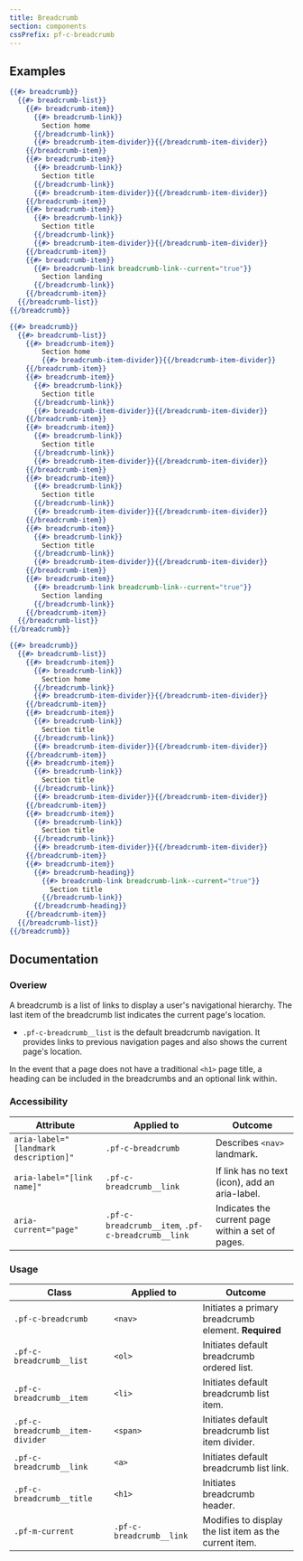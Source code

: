 ```yaml
---
title: Breadcrumb
section: components
cssPrefix: pf-c-breadcrumb
---
```


## Examples
```hbs title=Breadcrumb
{{#> breadcrumb}}
  {{#> breadcrumb-list}}
    {{#> breadcrumb-item}}
      {{#> breadcrumb-link}}
        Section home
      {{/breadcrumb-link}}
      {{#> breadcrumb-item-divider}}{{/breadcrumb-item-divider}}
    {{/breadcrumb-item}}
    {{#> breadcrumb-item}}
      {{#> breadcrumb-link}}
        Section title
      {{/breadcrumb-link}}
      {{#> breadcrumb-item-divider}}{{/breadcrumb-item-divider}}
    {{/breadcrumb-item}}
    {{#> breadcrumb-item}}
      {{#> breadcrumb-link}}
        Section title
      {{/breadcrumb-link}}
      {{#> breadcrumb-item-divider}}{{/breadcrumb-item-divider}}
    {{/breadcrumb-item}}
    {{#> breadcrumb-item}}
      {{#> breadcrumb-link breadcrumb-link--current="true"}}
        Section landing
      {{/breadcrumb-link}}
    {{/breadcrumb-item}}
  {{/breadcrumb-list}}
{{/breadcrumb}}
```

```hbs title=Breadcrumb-without-home-link
{{#> breadcrumb}}
  {{#> breadcrumb-list}}
    {{#> breadcrumb-item}}
        Section home
        {{#> breadcrumb-item-divider}}{{/breadcrumb-item-divider}}
    {{/breadcrumb-item}}
    {{#> breadcrumb-item}}
      {{#> breadcrumb-link}}
        Section title
      {{/breadcrumb-link}}
      {{#> breadcrumb-item-divider}}{{/breadcrumb-item-divider}}
    {{/breadcrumb-item}}
    {{#> breadcrumb-item}}
      {{#> breadcrumb-link}}
        Section title
      {{/breadcrumb-link}}
      {{#> breadcrumb-item-divider}}{{/breadcrumb-item-divider}}
    {{/breadcrumb-item}}
    {{#> breadcrumb-item}}
      {{#> breadcrumb-link}}
        Section title
      {{/breadcrumb-link}}
      {{#> breadcrumb-item-divider}}{{/breadcrumb-item-divider}}
    {{/breadcrumb-item}}
    {{#> breadcrumb-item}}
      {{#> breadcrumb-link}}
        Section title
      {{/breadcrumb-link}}
      {{#> breadcrumb-item-divider}}{{/breadcrumb-item-divider}}
    {{/breadcrumb-item}}
    {{#> breadcrumb-item}}
      {{#> breadcrumb-link breadcrumb-link--current="true"}}
        Section landing
      {{/breadcrumb-link}}
    {{/breadcrumb-item}}
  {{/breadcrumb-list}}
{{/breadcrumb}}
```

```hbs title=Breadcrumb-with-heading
{{#> breadcrumb}}
  {{#> breadcrumb-list}}
    {{#> breadcrumb-item}}
      {{#> breadcrumb-link}}
        Section home
      {{/breadcrumb-link}}
      {{#> breadcrumb-item-divider}}{{/breadcrumb-item-divider}}
    {{/breadcrumb-item}}
    {{#> breadcrumb-item}}
      {{#> breadcrumb-link}}
        Section title
      {{/breadcrumb-link}}
      {{#> breadcrumb-item-divider}}{{/breadcrumb-item-divider}}
    {{/breadcrumb-item}}
    {{#> breadcrumb-item}}
      {{#> breadcrumb-link}}
        Section title
      {{/breadcrumb-link}}
      {{#> breadcrumb-item-divider}}{{/breadcrumb-item-divider}}
    {{/breadcrumb-item}}
    {{#> breadcrumb-item}}
      {{#> breadcrumb-link}}
        Section title
      {{/breadcrumb-link}}
      {{#> breadcrumb-item-divider}}{{/breadcrumb-item-divider}}
    {{/breadcrumb-item}}
    {{#> breadcrumb-item}}
      {{#> breadcrumb-heading}}
        {{#> breadcrumb-link breadcrumb-link--current="true"}}
          Section title
        {{/breadcrumb-link}}
      {{/breadcrumb-heading}}
    {{/breadcrumb-item}}
  {{/breadcrumb-list}}
{{/breadcrumb}}
```

## Documentation
### Overiew
A breadcrumb is a list of links to display a user's navigational hierarchy. The last item of the breadcrumb list indicates the current page's location.

* `.pf-c-breadcrumb__list` is the default breadcrumb navigation. It provides links to previous navigation pages and also shows the current page's location.

In the event that a page does not have a traditional `<h1>` page title, a heading can be included in the breadcrumbs and an optional link within.

### Accessibility
| Attribute | Applied to | Outcome |
| -- | -- | -- |
| `aria-label="[landmark description]"` | `.pf-c-breadcrumb` |  Describes `<nav>` landmark. |
| `aria-label="[link name]"` | `.pf-c-breadcrumb__link` | If link has no text (icon), add an aria-label. |
| `aria-current="page"` | `.pf-c-breadcrumb__item`, `.pf-c-breadcrumb__link` |  Indicates the current page within a set of pages. |

### Usage
| Class | Applied to | Outcome |
| -- | -- | -- |
| `.pf-c-breadcrumb`                | `<nav>`                   | Initiates a primary breadcrumb element. **Required** |
| `.pf-c-breadcrumb__list`          | `<ol>`                    | Initiates default breadcrumb ordered list. |
| `.pf-c-breadcrumb__item`          | `<li>`                    | Initiates default breadcrumb list item. |
| `.pf-c-breadcrumb__item-divider`  | `<span>`                  | Initiates default breadcrumb list item divider. |
| `.pf-c-breadcrumb__link`          | `<a>`                     | Initiates default breadcrumb list link. |
| `.pf-c-breadcrumb__title`         | `<h1>`                    | Initiates breadcrumb header. |
| `.pf-m-current`                   | `.pf-c-breadcrumb__link`  | Modifies to display the list item as the current item. |
